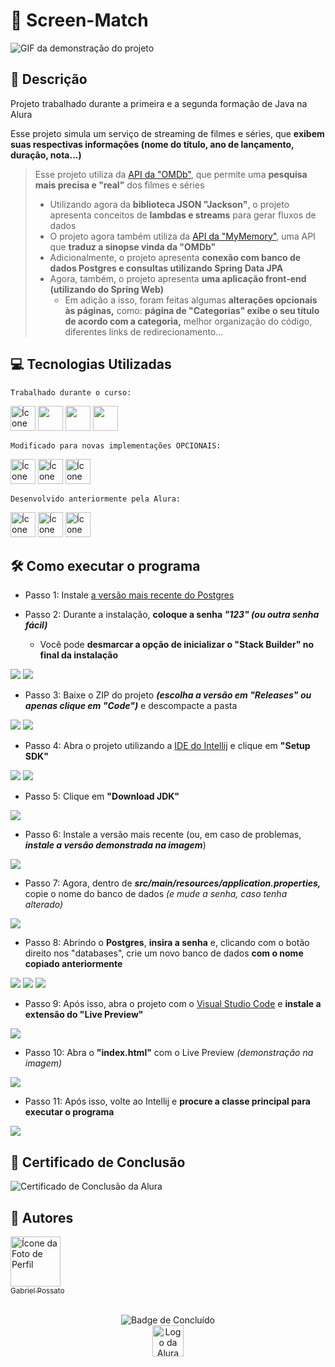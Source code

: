 # 📱 Screen-Match

<img src = "img/Demonstração.gif" alt = "GIF da demonstração do projeto"/>

## 📰 Descrição

Projeto trabalhado durante a primeira e a segunda formação de Java na Alura

Esse projeto simula um serviço de streaming de filmes e séries, que **exibem suas respectivas informações (nome do título, ano de lançamento, duração, nota...)**

> Esse projeto utiliza da <a href = "https://www.omdbapi.com/">API da "OMDb"</a>, que permite uma **pesquisa mais precisa e "real"** dos filmes e séries 
> * Utilizando agora da **biblioteca JSON "Jackson"**, o projeto apresenta conceitos de **lambdas e streams** para gerar fluxos de dados
> * O projeto agora também utiliza da <a href = "https://mymemory.translated.net/">API da "MyMemory"</a>, uma API que **traduz a sinopse vinda da "OMDb"**
> * Adicionalmente, o projeto apresenta **conexão com banco de dados Postgres e consultas utilizando Spring Data JPA** 
> * Agora, também, o projeto apresenta **uma aplicação front-end (utilizando do Spring Web)** 
>   * Em adição a isso, foram feitas algumas **alterações opcionais às páginas,** como: **página de "Categorias" exibe o seu título de acordo com a categoria,** melhor organização do código, diferentes links de redirecionamento...

## 💻 Tecnologias Utilizadas
`Trabalhado durante o curso:`

<img src="https://cdn.jsdelivr.net/gh/devicons/devicon@latest/icons/java/java-plain.svg" height = "40" alt = "Ícone Java"/> <img src="https://cdn.jsdelivr.net/gh/devicons/devicon@latest/icons/spring/spring-original.svg" height = "40"/> <img src="https://cdn.jsdelivr.net/gh/devicons/devicon@latest/icons/postgresql/postgresql-original.svg" height = "40"/> <img src="https://cdn.jsdelivr.net/gh/devicons/devicon@latest/icons/json/json-plain.svg" height = "40"/> 

`Modificado para novas implementações OPCIONAIS:`

<img src="https://cdn.jsdelivr.net/gh/devicons/devicon@latest/icons/html5/html5-original.svg" height = "40" alt = "Ícone HTML"/> <img src="https://cdn.jsdelivr.net/gh/devicons/devicon@latest/icons/css3/css3-original.svg" height = "40" alt = "Ícone CSS"/> <img src="https://cdn.jsdelivr.net/gh/devicons/devicon@latest/icons/javascript/javascript-original.svg" height = "40" alt = "Ícone Java"/> 

`Desenvolvido anteriormente pela Alura:`

<img src="https://cdn.jsdelivr.net/gh/devicons/devicon@latest/icons/html5/html5-original.svg" height = "40" alt = "Ícone HTML"/> <img src="https://cdn.jsdelivr.net/gh/devicons/devicon@latest/icons/css3/css3-original.svg" height = "40" alt = "Ícone CSS"/> <img src="https://cdn.jsdelivr.net/gh/devicons/devicon@latest/icons/javascript/javascript-original.svg" height = "40" alt = "Ícone Java"/> 

## 🛠️ Como executar o programa 

* Passo 1: Instale <a href = "https://www.enterprisedb.com/downloads/postgres-postgresql-downloads">a versão mais recente do Postgres</a>

* Passo 2: Durante a instalação, **coloque a senha *"123" (ou outra senha fácil)***
  * Você pode **desmarcar a opção de inicializar o "Stack Builder" no final da instalação**
<img src = "img/Passo1.1.jpg">
<img src = "img/Passo1.2.jpg">

- Passo 3: Baixe o ZIP do projeto ***(escolha a versão em "Releases" ou apenas clique em "Code")*** e descompacte a pasta
<img src = "img/Passo0_1.jpg">
<img src = "img/Passo0_2.jpg">

- Passo 4: Abra o projeto utilizando a <a href = "https://www.jetbrains.com/pt-br/idea/">IDE do Intellij</a> e clique em **"Setup SDK"**
<img src = "img/Passo1.5.jpg">
<img src = "img/Passo1.jpg">

- Passo 5: Clique em **"Download JDK"**
<img src = "img/Passo2.jpg">

- Passo 6: Instale a versão mais recente (ou, em caso de problemas, ***instale a versão demonstrada na imagem***)
<img src = "img/Passo3.jpg">

- Passo 7: Agora, dentro de ***src/main/resources/application.properties,*** copie o nome do banco de dados *(e mude a senha, caso tenha alterado)*
<img src = "img/Passo1.6.jpg">

* Passo 8: Abrindo o **Postgres**, **insira a senha** e, clicando com o botão direito nos "databases", crie um novo banco de dados **com o nome copiado anteriormente**
<img src = "img/Passo12.jpg">
<img src = "img/Passo1.3.jpg">
<img src = "img/Passo1.4.jpg">

- Passo 9: Após isso, abra o projeto com o <a href = "https://code.visualstudio.com/">Visual Studio Code</a> e **instale a extensão do "Live Preview"**
<img src = "img/Passo10.jpg">

- Passo 10: Abra o **"index.html"** com o Live Preview *(demonstração na imagem)*
<img src = "img/Passo11.jpg">

- Passo 11: Após isso, volte ao Intellij e **procure a classe principal para executar o programa**
<img src = "img/Passo4.jpg">

## 🏅 Certificado de Conclusão 

<img src = "img/Certificado.jpg" alt = "Certificado de Conclusão da Alura"/> 

## 🙋 Autores
[<img loading="lazy" src="https://avatars.githubusercontent.com/u/136634888?v=4" width=80 alt = "Ícone da Foto de Perfil"> <br> <sub> Gabriel Possato </sub>](https://github.com/possatogabriel)
<br>
<br>
<p align = "center"> <img alt="Badge de Concluído" src="https://img.shields.io/badge/STATUS%20%20%20%20%20%20%20%20%20%20%20%20%20%20%20-concluído-green?style=for-the-badge"> <br/> <img src = "img/alura1.png" height = "50" alt = "Logo da Alura"></p>